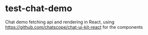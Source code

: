 # test-chat-demo
Chat demo fetching api and rendering in React, using https://github.com/chatscope/chat-ui-kit-react for the components
